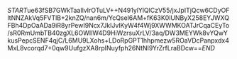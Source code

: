 $START$ue63fSB7GWkTaaIlvIrOTuLV++N491ylYlQlCzV55/jxJpITjQcw6CDyOFltNNZAkVq5FVTlB+2knZQ/nan6m/YcQsel6AM+fK63K0lUNByX258EYJWXQFBh4DpOaADa9iR8yrPewI9Ncx7JklJvIKyW4f4Wj9XWWMKOATJrCqaCEyTo/sR0RmUmbTB40zgXL6OWIlW4D9HiWzrsuXrLV/3aq/DW3MEYWk8vYQwYkusPepcSENF4qjC/L6MU9LXohs+LDoRpGPT1hhpmezw5ROaVDcPanpxdx4MxL8vcorqd7+0qw9UufgzXA8rpINuyfph26NtNI9YrZrfLraBDcw==$END$
